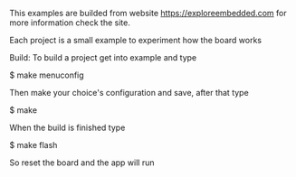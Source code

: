 This examples are builded from website https://exploreembedded.com 
for more information check the site.


Each project is a small example to experiment how the board works

Build:
To build a project get into example and type

$ make menuconfig

Then make your choice's configuration and save, after that type

$ make

When the build is finished type

$ make flash

So reset the board and the app will run
